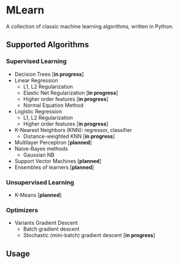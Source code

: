 # MLearn
A collection of classic machine learning algorithms, written in Python.

## Supported Algorithms

### Supervised Learning
- Decision Trees [**in progress**]
- Linear Regression
    - L1, L2 Regularization 
    - Elastic Net Regularization [**in progress**]
    - Higher order features [**in progress**]
    - Normal Equation Method
- Logistic Regression
    - L1, L2 Regularization
    - Higher order features [**in progress**]
- K-Nearest Neighbors (KNN): regressor, classifier
    - Distance-weighted KNN [**in progress**]
- Multilayer Perceptron [**planned**]
- Naive-Bayes methods
    - Gaussian NB
- Support Vector Machines [**planned**]
- Ensembles of learners [**planned**]

### Unsupervised Learning
- K-Means [**planned**]

### Optimizers
- Variants Gradient Descent
    - Batch gradient descent
    - Stochastic (mini-batch) gradient descent [**in progress**]

## Usage


